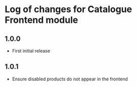 # Log of changes for Catalogue Frontend module

## 1.0.0

* First initial release

## 1.0.1

* Ensure disabled products do not appear in the frontend